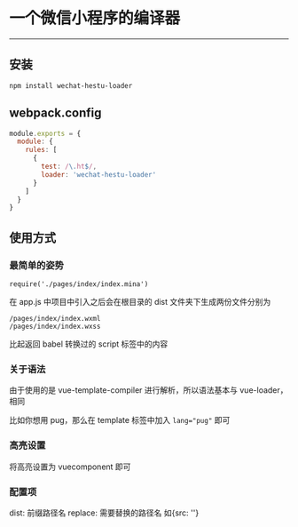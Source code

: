 # 一个微信小程序的编译器
----

## 安装
```
npm install wechat-hestu-loader

```

## webpack.config
```javascript
module.exports = {
  module: {
    rules: [
      {
        test: /\.ht$/,
        loader: 'wechat-hestu-loader'
      }
    ]
  }
}
```

## 使用方式

### 最简单的姿势



```
require('./pages/index/index.mina')
```
在 app.js 中项目中引入之后会在根目录的 dist 文件夹下生成两份文件分别为 


```
/pages/index/index.wxml
/pages/index/index.wxss

```

比起返回 babel 转换过的 script 标签中的内容

### 关于语法
由于使用的是 vue-template-compiler 进行解析，所以语法基本与 vue-loader，相同

比如你想用 pug，那么在 template 标签中加入 `lang="pug"` 即可


### 高亮设置

将高亮设置为 vuecomponent 即可

### 配置项

dist: 前缀路径名
replace: 需要替换的路径名 如{src: ''}

